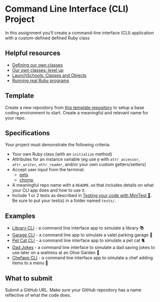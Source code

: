 # Command Line Interface (CLI) Project
In this assignment you'll create a command-line interface (CLI) application with a custom-defined defined Ruby class

## Helpful resources
- [Defining our own classes](https://learn.firstdraft.com/lessons/78-ruby-intro-our-own-classes)
- [Our own classes: level up](https://learn.firstdraft.com/lessons/286-our-own-classes-level-up)
- [LaunchSchools: Classes and Objects](https://launchschool.com/books/oo_ruby/read/classes_and_objects_part1)
- [Running real Ruby programs](https://learn.firstdraft.com/lessons/80-ruby-intro-running-real-programs)

## Template
Create a new repository from [this template repository](https://github.com/new?template_name=ruby-cli-template&template_owner=DPI-WE) to setup a base coding environment to start. Create a meaningful and relevant name for your repo.

## Specifications
Your project must demonstrate the following criteria:

- Your own Ruby class (with an `initialize` method)
- Attributes for an instance variable (eg use `@` with `attr_accessor`, `attr_writer`, `attr_reader`, and/or your own custom getters/setters)
- Accept user input from the terminal:
  - [gets](https://learn.firstdraft.com/lessons/33-the-one-ruby-reference#gets)
  - [chomp](https://learn.firstdraft.com/lessons/33-the-one-ruby-reference#chomp)
- A meaningful repo name with a `README.md` that includes details on what your CLI app does and how to use it.
- Include 1 or 2 tests as described in [Testing your code with MiniTest 🧪](https://learn.firstdraft.com/lessons/292-minitest).  Be sure to put your test(s) in a folder named `tests/`.

## Examples
- [Library CLI](https://github.com/heratyian/library-cli) - a command line interface app to simulate a library 📚
- [Garage CLI](https://github.com/Dantexkilljoy/garage-cli) - a command line app to simulate a valet parking garage 🚗
- [Pet Cat CLI](https://github.com/jptran0/cat-cli) - a command line interface app to simulate a pet cat 🐈
- [Dad Jokes](https://github.com/Meenoow/dad-jokes-cli) - a command line interface to simulate a dad saving jokes to use later on a waitress at an Olive Garden 👴
- [Chefapp CLI](https://github.com/Gomezzzer/chefapp) - a command line interface app to simulate a chef adding items to a menu 🍝

## What to submit
Submit a GitHub URL. Make sure your GitHub repository has a name reflective of what the code does.

<!-- TODO: submit url here -->
